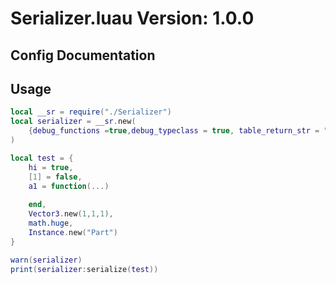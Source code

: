 # Serializer.luau Version: 1.0.0
## Config Documentation

## Usage
```lua
local __sr = require("./Serializer")
local serializer = __sr.new(
	{debug_functions =true,debug_typeclass = true, table_return_str = "test", disable_index = true}
)

local test = {
	hi = true,
	[1] = false,
	a1 = function(...)
		
	end,
	Vector3.new(1,1,1),
	math.huge,
	Instance.new("Part")
}

warn(serializer)
print(serializer:serialize(test))
```

